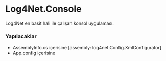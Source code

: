 # Log4Net.Console
Log4Net en basit hali ile çalışan konsol uygulaması.
### Yapılacaklar
- AssemblyInfo.cs içerisine [assembly: log4net.Config.XmlConfigurator]
- App.config içerisine
<configSections>
  <section name="log4net" type="log4net.Config.Log4NetConfigurationSectionHandler, log4net" />
</configSections>
<appSettings>
  <add key="log4net.Config" value="log4.config"/>
  <add key="log4net.Config.Watch" value="True"/>
  <add key="log4net.Internal.Debug" value="False"/>
</appSettings>
<log4net>
  <appender name="RollingFileAppender" type="log4net.Appender.RollingFileAppender">
    <file value="log.txt" />
    <appendToFile value="true" />
    <rollingStyle value="Size" />
    <maxSizeRollBackups value="10" />
    <maximumFileSize value="250KB" />
    <staticLogFileName value="true" />
    <layout type="log4net.Layout.PatternLayout">
      <conversionPattern value="%date [%thread] %-5level %logger [%property{NDC}] - %message%newline" />
    </layout>
  </appender>
  <root>
    <level value="ALL" />
      <appender-ref ref="RollingFileAppender" />
  </root>
</log4net>
